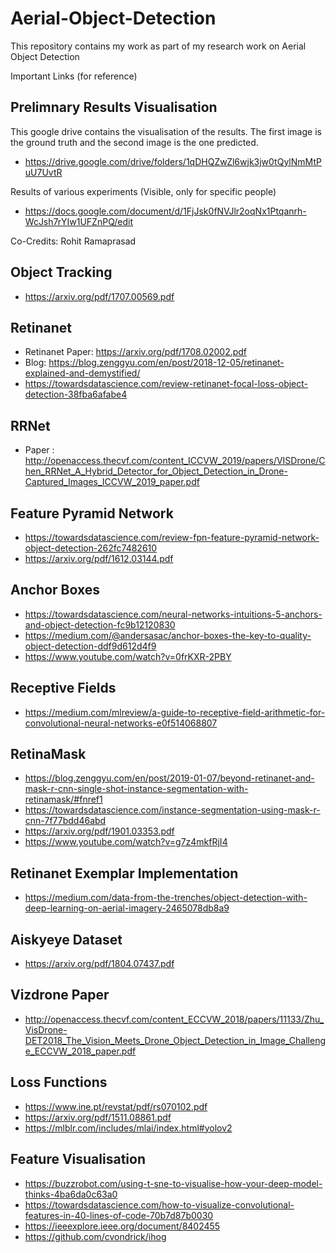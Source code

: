 # Aerial-Object-Detection
This repository contains my work as part of my research work on Aerial Object Detection

Important Links (for reference)

## Prelimnary Results Visualisation

This google drive contains the visualisation of the results. The first image is the ground truth and the second image is the one predicted. 

- https://drive.google.com/drive/folders/1qDHQZwZl6wjk3jw0tQylNmMtPuU7UvtR

Results of various experiments (Visible, only for specific people)

- https://docs.google.com/document/d/1FjJsk0fNVJlr2oqNx1Ptqanrh-WcJsh7rYIw1UFZnPQ/edit

Co-Credits: Rohit Ramaprasad

## Object Tracking

- https://arxiv.org/pdf/1707.00569.pdf

## Retinanet

- Retinanet Paper: https://arxiv.org/pdf/1708.02002.pdf
- Blog: https://blog.zenggyu.com/en/post/2018-12-05/retinanet-explained-and-demystified/
- https://towardsdatascience.com/review-retinanet-focal-loss-object-detection-38fba6afabe4

## RRNet

- Paper :       http://openaccess.thecvf.com/content_ICCVW_2019/papers/VISDrone/Chen_RRNet_A_Hybrid_Detector_for_Object_Detection_in_Drone-Captured_Images_ICCVW_2019_paper.pdf
 
## Feature Pyramid Network

- https://towardsdatascience.com/review-fpn-feature-pyramid-network-object-detection-262fc7482610
- https://arxiv.org/pdf/1612.03144.pdf

## Anchor Boxes

- https://towardsdatascience.com/neural-networks-intuitions-5-anchors-and-object-detection-fc9b12120830
- https://medium.com/@andersasac/anchor-boxes-the-key-to-quality-object-detection-ddf9d612d4f9
- https://www.youtube.com/watch?v=0frKXR-2PBY

## Receptive Fields

- https://medium.com/mlreview/a-guide-to-receptive-field-arithmetic-for-convolutional-neural-networks-e0f514068807

## RetinaMask

- https://blog.zenggyu.com/en/post/2019-01-07/beyond-retinanet-and-mask-r-cnn-single-shot-instance-segmentation-with-retinamask/#fnref1
- https://towardsdatascience.com/instance-segmentation-using-mask-r-cnn-7f77bdd46abd
- https://arxiv.org/pdf/1901.03353.pdf
- https://www.youtube.com/watch?v=g7z4mkfRjI4

## Retinanet Exemplar Implementation

- https://medium.com/data-from-the-trenches/object-detection-with-deep-learning-on-aerial-imagery-2465078db8a9

## Aiskyeye Dataset

- https://arxiv.org/pdf/1804.07437.pdf

## Vizdrone Paper
 
- http://openaccess.thecvf.com/content_ECCVW_2018/papers/11133/Zhu_VisDrone-DET2018_The_Vision_Meets_Drone_Object_Detection_in_Image_Challenge_ECCVW_2018_paper.pdf

## Loss Functions

- https://www.ine.pt/revstat/pdf/rs070102.pdf
- https://arxiv.org/pdf/1511.08861.pdf
- https://mlblr.com/includes/mlai/index.html#yolov2

## Feature Visualisation

- https://buzzrobot.com/using-t-sne-to-visualise-how-your-deep-model-thinks-4ba6da0c63a0
- https://towardsdatascience.com/how-to-visualize-convolutional-features-in-40-lines-of-code-70b7d87b0030
- https://ieeexplore.ieee.org/document/8402455
- https://github.com/cvondrick/ihog
